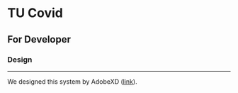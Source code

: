 # TU Covid

## For Developer

### Design
------
We designed this system by AdobeXD ([link](https://xd.adobe.com/view/71bbb0c4-bda8-41e7-506b-df5e41971bab-078a/)).
